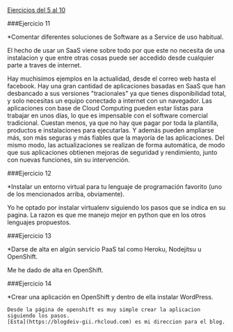 [Ejercicios del 5 al 10](https://github.com/torresj/IV-GII-13-14/blob/master/ejercicios4-9.md)

###Ejercicio 11
   
   *Comentar diferentes soluciones de Software as a Service de uso habitual.

   El hecho de usar un SaaS viene sobre todo por que este no necesita de una instalacion
   y que entre otras cosas puede ser accedido desde cualquier parte a traves de internet.

   Hay muchisimos ejemplos en la actualidad, desde el correo web hasta el facebook. Hay 
   una gran cantidad de aplicaciones basadas en SaaS que han desbancado a sus versiones
   "tracionales" ya que tienes disponibilidad total, y solo necesitas un equipo conectado 
   a internet con un navegador. Las aplicaciones con base de Cloud Computing pueden estar
   listas para trabajar en unos días, lo que es impensable con el software comercial 
   tradicional. Cuestan menos, ya que no hay que pagar por toda la plantilla, productos e 
   instalaciones para ejecutarlas. Y además pueden ampliarse más, son más seguras y más 
   fiables que la mayoría de las aplicaciones. Del mismo modo, las actualizaciones se 
   realizan de forma automática, de modo que sus aplicaciones obtienen mejoras de seguridad 
   y rendimiento, junto con nuevas funciones, sin su intervención.

###Ejercicio 12

   *Instalar un entorno virtual para tu lenguaje de programación favorito (uno de los mencionados arriba, obviamente).

   Yo he optado por instalar virtualenv siguiendo los pasos que se indica en su pagina. La
   razon es que me manejo mejor en python que en los otros lenguajes propuestos.

###Ejercicio 13

   *Darse de alta en algún servicio PaaS tal como Heroku, Nodejitsu u OpenShift.

   Me he dado de alta en OpenShift.

###Ejercicio 14

   *Crear una aplicación en OpenShift y dentro de ella instalar WordPress.

    Desde la página de openshift es muy simple crear la aplicacion siguiendo los pasos.
    [Esta](https://blogdeiv-gii.rhcloud.com) es mi direccion para el blog.

